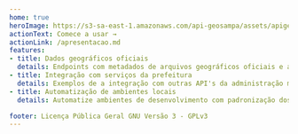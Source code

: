 ```yaml
---
home: true
heroImage: https://s3-sa-east-1.amazonaws.com/api-geosampa/assets/apigeosampa.svg
actionText: Comece a usar →
actionLink: /apresentacao.md
features:
- title: Dados geográficos oficiais
  details: Endpoints com metadados de arquivos geográficos oficiais e atualizados pela Prefeitura Municipal de São Paulo
- title: Integração com serviços da prefeitura
  details: Exemplos de a integração com outras API's da administração municipal. Veja o nosso exemplo de Integração com o SEI - Sistema Eletrônico de Informação
- title: Automatização de ambientes locais
  details: Automatize ambientes de desenvolvimento com padronização dos dados sem raspagem e scrapping

footer: Licença Pública Geral GNU Versão 3 - GPLv3
---
```

